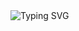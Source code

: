 <img src="https://readme-typing-svg.herokuapp.com?font=Montserrat&weight=500&size=25&pause=500&color=F70C05&background=FFFFFF00&center=true&vCenter=true&width=435&lines=BankStar:+Описание+проекта+🔥" alt="Typing SVG" />
